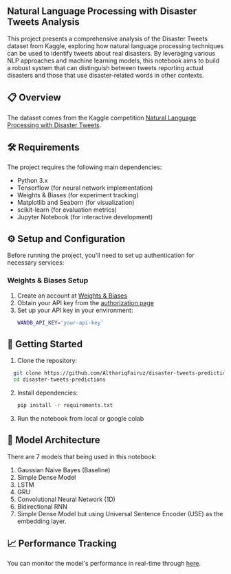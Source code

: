 ## Natural Language Processing with Disaster Tweets Analysis
This project presents a comprehensive analysis of the Disaster Tweets dataset from Kaggle, exploring how natural language processing techniques can be used to identify tweets about real disasters. 
By leveraging various NLP approaches and machine learning models, this notebook aims to build a robust system that can distinguish between tweets reporting actual disasters and those that use disaster-related words in other contexts.

## 📋 Overview
The dataset comes from the Kaggle competition [Natural Language Processing with Disaster Tweets](https://www.kaggle.com/c/nlp-getting-started/overview).

## 🛠️ Requirements
The project requires the following main dependencies:
- Python 3.x
- Tensorflow (for neural network implementation)
- Weights & Biases (for experiment tracking)
- Matplotlib and Seaborn (for visualization)
- scikit-learn (for evaluation metrics)
- Jupyter Notebook (for interactive development)

## ⚙️ Setup and Configuration

Before running the project, you'll need to set up authentication for necessary services:

### Weights & Biases Setup
1. Create an account at [Weights & Biases](https://wandb.ai)
2. Obtain your API key from the [authorization page](https://wandb.ai/authorize)
3. Set up your API key in your environment:
   ```bash
   WANDB_API_KEY='your-api-key'
   ```

## 🚀 Getting Started

1. Clone the repository:
  ```bash
    git clone https://github.com/AlthariqFairuz/disaster-tweets-predictions.git
    cd disaster-tweets-predictions
  ```

2. Install dependencies:
   ```bash
   pip install -r requirements.txt
   ```

3. Run the notebook from local or google colab

## 🤖 Model Architecture
There are 7 models that being used in this notebook:
1. Gaussian Naive Bayes (Baseline)
2. Simple Dense Model
3. LSTM
4. GRU
5. Convolutional Neural Network (1D)
6. Bidirectional RNN
7. Simple Dense Model but using Universal Sentence Encoder (USE) as the embedding layer.

## 📈 Performance Tracking
You can monitor the model's performance in real-time through [here](https://wandb.ai/althariqfairuz273-institut-teknologi-bandung/nlp-disaster-tweets?nw=nwuseralthariqfairuz273).
